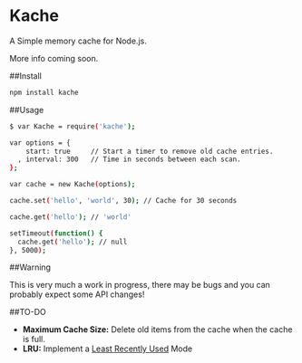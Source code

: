 Kache
=====

A Simple memory cache for Node.js.

More info coming soon.

##Install

```bash
npm install kache
```

##Usage

```bash
$ var Kache = require('kache');

var options = {
    start: true     // Start a timer to remove old cache entries.
  , interval: 300   // Time in seconds between each scan.
};

var cache = new Kache(options);

cache.set('hello', 'world', 30); // Cache for 30 seconds

cache.get('hello'); // 'world'

setTimeout(function() {
  cache.get('hello'); // null
}, 5000);
```

##Warning

This is very much a work in progress, there may be bugs and you can probably expect some API changes!

##TO-DO

 * **Maximum Cache Size:** Delete old items from the cache when the cache is full.
 * **LRU:** Implement a [Least Recently Used](http://en.wikipedia.org/wiki/Cache_algorithms#Least_Recently_Used) Mode
